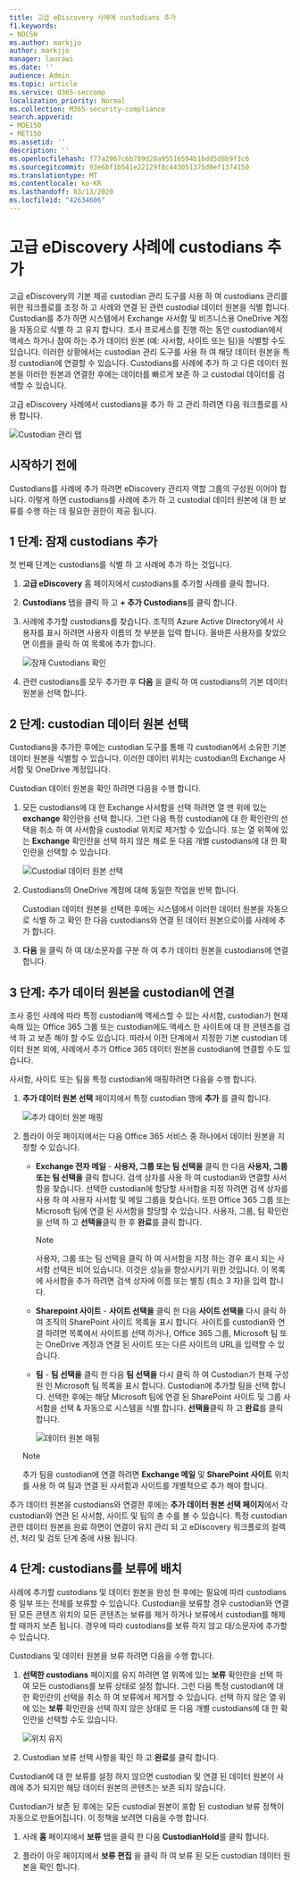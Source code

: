 ```yaml
---
title: 고급 eDiscovery 사례에 custodians 추가
f1.keywords:
- NOCSH
ms.author: markjjo
author: markjjo
manager: laurawi
ms.date: ''
audience: Admin
ms.topic: article
ms.service: O365-seccomp
localization_priority: Normal
ms.collection: M365-security-compliance
search.appverid:
- MOE150
- MET150
ms.assetid: ''
description: ''
ms.openlocfilehash: f77a2967c6b789d28a95516594b1bdd5d8b9f3c6
ms.sourcegitcommit: 93e6bf1b541e22129f8c443051375d0ef1374150
ms.translationtype: MT
ms.contentlocale: ko-KR
ms.lasthandoff: 03/13/2020
ms.locfileid: "42634606"
---
```

# <a name="add-custodians-to-an-advanced-ediscovery-case"></a>고급 eDiscovery 사례에 custodians 추가

고급 eDiscovery의 기본 제공 custodian 관리 도구를 사용 하 여 custodians 관리를 위한 워크플로를 조정 하 고 사례와 연결 된 관련 custodial 데이터 원본을 식별 합니다. Custodian를 추가 하면 시스템에서 Exchange 사서함 및 비즈니스용 OneDrive 계정을 자동으로 식별 하 고 유지 합니다. 조사 프로세스를 진행 하는 동안 custodian에서 액세스 하거나 참여 하는 추가 데이터 원본 (예: 사서함, 사이트 또는 팀)을 식별할 수도 있습니다. 이러한 상황에서는 custodian 관리 도구를 사용 하 여 해당 데이터 원본을 특정 custodian에 연결할 수 있습니다. Custodians를 사례에 추가 하 고 다른 데이터 원본을 이러한 원본과 연결한 후에는 데이터를 빠르게 보존 하 고 custodial 데이터를 검색할 수 있습니다.

고급 eDiscovery 사례에서 custodians을 추가 하 고 관리 하려면 다음 워크플로를 사용 합니다. 

![Custodian 관리 탭](../media/CustodianMgtPage.png)

## <a name="before-you-begin"></a>시작하기 전에

Custodians를 사례에 추가 하려면 eDiscovery 관리자 역할 그룹의 구성원 이어야 합니다. 이렇게 하면 custodians를 사례에 추가 하 고 custodial 데이터 원본에 대 한 보류를 수행 하는 데 필요한 권한이 제공 됩니다.


## <a name="step-1-add-potential-custodians"></a>1 단계: 잠재 custodians 추가

첫 번째 단계는 custodians를 식별 하 고 사례에 추가 하는 것입니다.

1. **고급 eDiscovery** 홈 페이지에서 custodians를 추가할 사례를 클릭 합니다. 
 
2. **Custodians** 탭을 클릭 하 고 **+ 추가 Custodians**를 클릭 합니다.

3. 사례에 추가할 custodians를 찾습니다. 조직의 Azure Active Directory에서 사용자를 표시 하려면 사용자 이름의 첫 부분을 입력 합니다. 올바른 사용자를 찾았으면 이름을 클릭 하 여 목록에 추가 합니다.

   ![잠재 Custodians 확인](../media/AddCustodianStep1.png)
 
4. 관련 custodians를 모두 추가한 후 **다음** 을 클릭 하 여 custodians의 기본 데이터 원본을 선택 합니다.
  
## <a name="step-2-select-custodian-data-sources"></a>2 단계: custodian 데이터 원본 선택

Custodians을 추가한 후에는 custodian 도구를 통해 각 custodian에서 소유한 기본 데이터 원본을 식별할 수 있습니다. 이러한 데이터 위치는 custodian의 Exchange 사서함 및 OneDrive 계정입니다. 

Custodian 데이터 원본을 확인 하려면 다음을 수행 합니다. 

1. 모든 custodians에 대 한 Exchange 사서함을 선택 하려면 열 맨 위에 있는 **exchange** 확인란을 선택 합니다. 그런 다음 특정 custodian에 대 한 확인란의 선택을 취소 하 여 사서함을 custodial 위치로 제거할 수 있습니다. 또는 열 위쪽에 있는 **Exchange** 확인란을 선택 하지 않은 채로 둔 다음 개별 custodians에 대 한 확인란을 선택할 수 있습니다. 
 
   ![Custodial 데이터 원본 선택](../media/AddCustodianStep2.png)
 
2. Custodians의 OneDrive 계정에 대해 동일한 작업을 반복 합니다. 

    Custodian 데이터 원본을 선택한 후에는 시스템에서 이러한 데이터 원본을 자동으로 식별 하 고 확인 한 다음 custodians와 연결 된 데이터 원본으로이를 사례에 추가 합니다.
 
4. **다음** 을 클릭 하 여 대/소문자를 구분 하 여 추가 데이터 원본을 custodians에 연결 합니다.

## <a name="step-3-associate-additional-data-sources-to-a-custodian"></a>3 단계: 추가 데이터 원본을 custodian에 연결

조사 중인 사례에 따라 특정 custodian에 액세스할 수 있는 사서함, custodian가 현재 속해 있는 Office 365 그룹 또는 custodian에도 액세스 한 사이트에 대 한 콘텐츠를 검색 하 고 보존 해야 할 수도 있습니다. 따라서 이전 단계에서 지정한 기본 custodian 데이터 원본 외에, 사례에서 추가 Office 365 데이터 원본을 custodian에 연결할 수도 있습니다. 

사서함, 사이트 또는 팀을 특정 custodian에 매핑하려면 다음을 수행 합니다.

1. **추가 데이터 원본 선택** 페이지에서 특정 custodian 행에 **추가** 를 클릭 합니다. 
  
   ![추가 데이터 원본 매핑](../media/AddCustodianStep3.PNG)

2. 플라이 아웃 페이지에서는 다음 Office 365 서비스 중 하나에서 데이터 원본을 지정할 수 있습니다.
  
   -  **Exchange 전자 메일** - **사용자, 그룹 또는 팀 선택을** 클릭 한 다음 **사용자, 그룹 또는 팀 선택을** 클릭 합니다. 검색 상자를 사용 하 여 custodian와 연결할 사서함을 찾습니다. 선택한 custodian에 할당할 사서함을 지정 하려면 검색 상자를 사용 하 여 사용자 사서함 및 메일 그룹을 찾습니다. 또한 Office 365 그룹 또는 Microsoft 팀에 연결 된 사서함을 할당할 수 있습니다. 사용자, 그룹, 팀 확인란을 선택 하 고 **선택을**클릭 한 후 **완료**를 클릭 합니다.

        > [!NOTE]
        > 사용자, 그룹 또는 팀 선택을 클릭 하 여 사서함을 지정 하는 경우 표시 되는 사서함 선택은 비어 있습니다. 이것은 성능을 향상시키기 위한 것입니다. 이 목록에 사서함을 추가 하려면 검색 상자에 이름 또는 별칭 (최소 3 자)을 입력 합니다.
     
     - **Sharepoint 사이트** - **사이트 선택을** 클릭 한 다음 **사이트 선택을** 다시 클릭 하 여 조직의 SharePoint 사이트 목록을 표시 합니다. 사이트를 custodian와 연결 하려면 목록에서 사이트를 선택 하거나, Office 365 그룹, Microsoft 팀 또는 OneDrive 계정과 연결 된 사이트 또는 다른 사이트의 URL을 입력할 수 있습니다.
     
     - **팀** - **팀 선택을** 클릭 한 다음 **팀 선택을** 다시 클릭 하 여 Custodian가 현재 구성원 인 Microsoft 팀 목록을 표시 합니다. Custodian에 추가할 팀을 선택 합니다. 선택한 후에는 해당 Microsoft 팀에 연결 된 SharePoint 사이트 및 그룹 사서함을 선택 & 자동으로 시스템을 식별 합니다. **선택을**클릭 하 고 **완료**를 클릭 합니다.

       ![데이터 원본 매핑](../media/AddCustodianStep4.PNG)
        
      > [!NOTE]
      > 추가 팀을 custodian에 연결 하려면 **Exchange 메일** 및 **SharePoint 사이트** 위치를 사용 하 여 팀과 연결 된 사서함과 사이트를 개별적으로 추가 해야 합니다.

추가 데이터 원본을 custodians와 연결한 후에는 **추가 데이터 원본 선택 페이지**에서 각 custodian와 연관 된 사서함, 사이트 및 팀의 총 수를 볼 수 있습니다. 특정 custodian 관련 데이터 원본을 완료 하면이 연결이 유지 관리 되 고 eDiscovery 워크플로의 컬렉션, 처리 및 검토 단계 중에 사용 됩니다.

## <a name="step-4-place-custodians-on-hold"></a>4 단계: custodians를 보류에 배치

사례에 추가할 custodians 및 데이터 원본을 완성 한 후에는 필요에 따라 custodians 중 일부 또는 전체를 보류할 수 있습니다. Custodian을 보류할 경우 custodian와 연결 된 모든 콘텐츠 위치의 모든 콘텐츠는 보류를 제거 하거나 보류에서 custodian를 해제할 때까지 보존 됩니다. 경우에 따라 custodians를 보류 하지 않고 대/소문자에 추가할 수 있습니다.

Custodians 및 데이터 원본을 보류 하려면 다음을 수행 합니다.

1. **선택한 custodians** 페이지를 유지 하려면 열 위쪽에 있는 **보류** 확인란을 선택 하 여 모든 custodians를 보류 상태로 설정 합니다. 그런 다음 특정 custodian에 대 한 확인란의 선택을 취소 하 여 보류에서 제거할 수 있습니다. 선택 하지 않은 열 위에 있는 **보류** 확인란을 선택 하지 않은 상태로 둔 다음 개별 custodians에 대 한 확인란을 선택할 수도 있습니다. 
 
   ![위치 유지](../media/AddCustodianStep5.PNG)

2. Custodian 보류 선택 사항을 확인 하 고 **완료**를 클릭 합니다.

Custodian에 대 한 보류를 설정 하지 않으면 custodian 및 연결 된 데이터 원본이 사례에 추가 되지만 해당 데이터 원본의 콘텐츠는 보존 되지 않습니다.

Custodian가 보존 된 후에는 모든 custodial 원본이 포함 된 custodian 보류 정책이 자동으로 만들어집니다. 이 정책을 보려면 다음을 수행 합니다.

1. 사례 **홈** 페이지에서 **보류** 탭을 클릭 한 다음 **CustodianHold**를 클릭 합니다.  

2. 플라이 아웃 페이지에서 **보류 편집** 을 클릭 하 여 보류 된 모든 custodian 데이터 원본을 확인 합니다.

